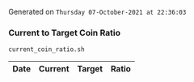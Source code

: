Generated on `Thursday 07-October-2021 at 22:36:03`

### Current to Target Coin Ratio
`current_coin_ratio.sh`

Date|Current|Target|Ratio
---|---|---|---
